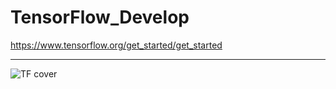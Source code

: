 # TensorFlow_Develop
https://www.tensorflow.org/get_started/get_started

---

![TF cover][TF]


[TF]:https://www.tensorflow.org/_static/e4ea3d50a6/images/tensorflow/lockup.png
